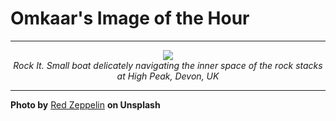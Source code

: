 # Omkaar's Image of the Hour

---

<div align="center">

<a href="https://unsplash.com/photos/a-boat-sails-through-the-colorful-waters-0jJttj_0Qsw">
  <img src="https://images.unsplash.com/photo-1751220170218-e57d53bd4aa8?crop=entropy&cs=tinysrgb&fit=max&fm=jpg&ixid=M3w3NjA2Nzh8MHwxfHJhbmRvbXx8fHx8fHx8fDE3NTIyMTcyMDB8&ixlib=rb-4.1.0&q=80&w=1080" style="max-width:100%; height:auto;">
</a>

<br>
<i>Rock It. Small boat delicately navigating the inner space of the rock stacks at High Peak, Devon, UK</i>

</div>

---

**Photo by** [Red Zeppelin](https://unsplash.com/@redzeppelin) **on Unsplash**
